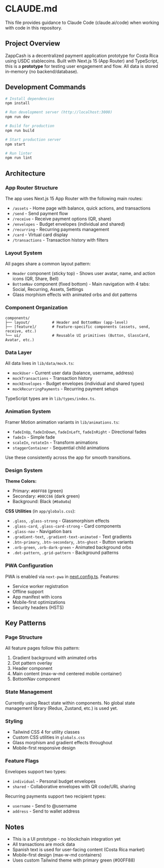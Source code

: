 # CLAUDE.md

This file provides guidance to Claude Code (claude.ai/code) when working with code in this repository.

## Project Overview

ZappCash is a decentralized payment application prototype for Costa Rica using USDC stablecoins. Built with Next.js 15 (App Router) and TypeScript, this is a **prototype** for testing user engagement and flow. All data is stored in-memory (no backend/database).

## Development Commands

```bash
# Install dependencies
npm install

# Run development server (http://localhost:3000)
npm run dev

# Build for production
npm run build

# Start production server
npm start

# Run linter
npm run lint
```

## Architecture

### App Router Structure
The app uses Next.js 15 App Router with the following main routes:
- `/assets` - Home page with balance, quick actions, and transactions
- `/send` - Send payment flow
- `/receive` - Receive payment options (QR, share)
- `/envelopes` - Budget envelopes (individual and shared)
- `/recurring` - Recurring payments management
- `/card` - Virtual card display
- `/transactions` - Transaction history with filters

### Layout System
All pages share a common layout pattern:
- `Header` component (sticky top) - Shows user avatar, name, and action icons (QR, Share, Bell)
- `BottomNav` component (fixed bottom) - Main navigation with 4 tabs: Social, Recurring, Assets, Settings
- Glass morphism effects with animated orbs and dot patterns

### Component Organization
```
components/
├── layout/          # Header and BottomNav (app-level)
├── [feature]/       # Feature-specific components (assets, send, receive, etc.)
└── ui/              # Reusable UI primitives (Button, GlassCard, Avatar, etc.)
```

### Data Layer
All data lives in `lib/data/mock.ts`:
- `mockUser` - Current user data (balance, username, address)
- `mockTransactions` - Transaction history
- `mockEnvelopes` - Budget envelopes (individual and shared types)
- `mockRecurringPayments` - Recurring payment setups

TypeScript types are in `lib/types/index.ts`.

### Animation System
Framer Motion animation variants in `lib/animations.ts`:
- `fadeInUp`, `fadeInDown`, `fadeInLeft`, `fadeInRight` - Directional fades
- `fadeIn` - Simple fade
- `scaleIn`, `rotateIn` - Transform animations
- `staggerContainer` - Sequential child animations

Use these consistently across the app for smooth transitions.

### Design System

**Theme Colors:**
- Primary: `#00FF88` (green)
- Secondary: `#00CC66` (dark green)
- Background: Black (`#0a0a0a`)

**CSS Utilities** (in `app/globals.css`):
- `.glass`, `.glass-strong` - Glassmorphism effects
- `.glass-card`, `.glass-card-strong` - Card components
- `.glass-nav` - Navigation bars
- `.gradient-text`, `.gradient-text-animated` - Text gradients
- `.btn-primary`, `.btn-secondary`, `.btn-ghost` - Button variants
- `.orb-green`, `.orb-dark-green` - Animated background orbs
- `.dot-pattern`, `.grid-pattern` - Background patterns

### PWA Configuration
PWA is enabled via `next-pwa` in [next.config.ts](next.config.ts). Features:
- Service worker registration
- Offline support
- App manifest with icons
- Mobile-first optimizations
- Security headers (HSTS)

## Key Patterns

### Page Structure
All feature pages follow this pattern:
1. Gradient background with animated orbs
2. Dot pattern overlay
3. Header component
4. Main content (max-w-md centered mobile container)
5. BottomNav component

### State Management
Currently using React state within components. No global state management library (Redux, Zustand, etc.) is used yet.

### Styling
- Tailwind CSS 4 for utility classes
- Custom CSS utilities in `globals.css`
- Glass morphism and gradient effects throughout
- Mobile-first responsive design

### Feature Flags
Envelopes support two types:
- `individual` - Personal budget envelopes
- `shared` - Collaborative envelopes with QR code/URL sharing

Recurring payments support two recipient types:
- `username` - Send to @username
- `address` - Send to wallet address

## Notes

- This is a UI prototype - no blockchain integration yet
- All transactions are mock data
- Spanish text is used for user-facing content (Costa Rica market)
- Mobile-first design (max-w-md containers)
- Uses custom Tailwind theme with primary green (#00FF88)

